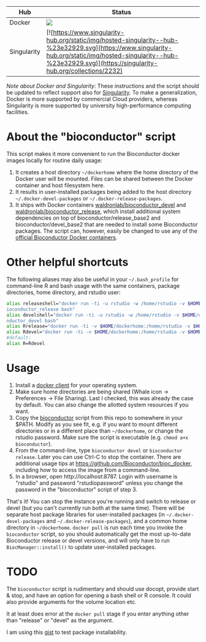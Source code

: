 | Hub |    Status     |
| --- | --------------- |
| Docker | [![](https://images.microbadger.com/badges/image/waldronlab/bioconductor_devel.svg)](https://hub.docker.com/r/waldronlab/bioconductor_devel "page on dockerhub") |
| Singularity | [![https://www.singularity-hub.org/static/img/hosted-singularity--hub-%23e32929.svg](https://www.singularity-hub.org/static/img/hosted-singularity--hub-%23e32929.svg)](https://singularity-hub.org/collections/2232) |

*Note about Docker and Singularity*: These instructions and the script should be updated to reflect support also for [Singularity](https://www.sylabs.io/singularity/). To make a generalization, Docker is more supported by commercial Cloud providers, whereas Singularity is more supported by university high-performance computing facilities.

# About the "bioconductor" script

This script makes it more convenient to run the Bioconductor docker images locally for routine daily usage:

1. It creates a host directory `~/dockerhome` where the home directory
of the Docker user will be mounted. Files can be shared between the
Docker container and host filesystem here.
2. It results in user-installed packages being added to the host directory `~/.docker-devel-packages` or `~/.docker-release-packages`. 
3. It ships with Docker containers [waldronlab/bioconductor_devel](https://github.com/waldronlab/bioconductor_devel) and [waldronlab/bioconductor_release](https://github.com/waldronlab/bioconductor_release), which install additional system dependencies on top of bioconductor/release_base2 and bioconductor/devel_base2 that are needed to install some Bioconductor packages. The script can, however, easily be changed to use any of the [official Bioconductor Docker containers](https://bioconductor.org/help/docker/).

# Other helpful shortcuts

The following aliases may also be useful in your `~/.bash_profile` for command-line R and bash usage with the same containers, package directories, home directory, and rstudio user:

```bash
alias releaseshell="docker run -ti -u rstudio -w /home/rstudio -v $HOME/dockerhome:/home/rstudio -v $HOME/.docker-release-packages:/usr/local/lib/R/host-site-library waldronlab/b\
ioconductor_release bash"
alias develshell="docker run -ti -u rstudio -w /home/rstudio -v $HOME/dockerhome:/home/rstudio -v $HOME/.docker-devel-packages:/usr/local/lib/R/host-site-library waldronlab/bioco\
nductor_devel bash"
alias Rrelease="docker run -ti -v $HOME/dockerhome:/home/rstudio -v $HOME/.docker-release-packages:/usr/local/lib/R/host-site-library waldronlab/bioconductor_release R"
alias Rdevel="docker run -ti -v $HOME/dockerhome:/home/rstudio -v $HOME/.docker-devel-packages:/usr/local/lib/R/host-site-library waldronlab/bioconductor_devel R"
#default:                                               
alias R=Rdevel
```

# Usage

1. Install a [docker client](https://www.docker.com/get-started) for
your operating system. 
2. Make sure home directories are being shared (Whale icon ->
Preferences -> File Sharing). Last I checked, this was already the
case by default. You can also change the allotted system resources if
you want.
3. Copy the
[bioconductor](https://github.com/waldronlab/bioconductor_devel/blob/master/bioconductor)
script from this repo to somewhere in your $PATH. Modify as you see
fit, e.g. if you want to mount different directories or in a different
place than `~/dockerhome`, or change the rstudio password.  Make sure
the script is executable (e.g. `chmod a+x bioconductor`).
4. From the command-line, type `bioconductor devel` or `bioconductor
release`. Later you can use Ctrl-C to stop the
container. There are additional usage tips at
https://github.com/Bioconductor/bioc_docker, including how to access the image from a command-line. 
5. In a browser, open http://localhost:8787. Login with username is
"rstudio" and password "rstudiopassword" unless you change the
password in the "bioconductor" script of step 3.

That's it! You can stop the instance you're running and switch to
release or devel (but you can't currently run both at the same
time). There will be separate host package libraries for
user-installed packages (in `~/.docker-devel-packages` and
`~/.docker-release-packages`), and a common home directory in
`~/dockerhome`. `docker pull` is run each time you invoke the
`bioconductor` script, so you should automatically get the most
up-to-date Bioconductor release or devel versions, and will only have
to run `BiocManager::install()` to update user-installed packages.

# TODO

The `bioconductor` script is rudimentary and should use docopt,
provide start & stop, and have an option for opening a bash shell or R
console. It could also provide arguments for the volume location etc. 

 It at least does error at the `docker pull` stage if you enter
anything other than "release" or "devel" as the argument.

I am using this [gist](https://gist.github.com/lwaldron/3b002e72b4e99fc093f8dace4ab38bf6) to test package installability.
